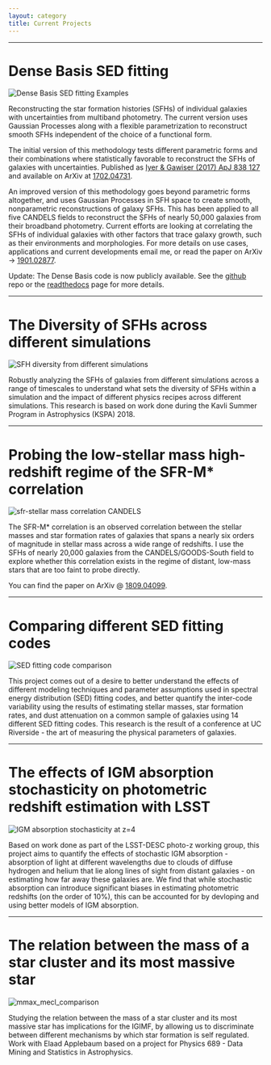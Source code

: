 ```yaml
---
layout: category
title: Current Projects
---
```


***

# Dense Basis SED fitting

![Dense Basis SED fitting Examples](images/db_example.png)

Reconstructing the star formation histories (SFHs) of individual galaxies with uncertainties from multiband photometry. The current version uses Gaussian Processes along with a flexible parametrization to reconstruct smooth SFHs independent of the choice of a functional form.

The initial version of this methodology tests different parametric forms and their combinations where statistically favorable to reconstruct the SFHs of galaxies with uncertainties. Published as [Iyer & Gawiser (2017) ApJ 838 127](https://doi.org/10.3847/1538-4357/aa63f0) and available on ArXiv at [1702.04731](https://arxiv.org/abs/1702.04371).

An improved version of this methodology goes beyond parametric forms altogether, and uses Gaussian Processes in SFH space to create smooth, nonparametric reconstructions of galaxy SFHs. This has been applied to all five CANDELS fields to reconstruct the SFHs of nearly 50,000 galaxies from their broadband photometry. Current efforts are looking at correlating the SFHs of individual galaxies with other factors that trace galaxy growth, such as their environments and morphologies. For more details on use cases, applications and current developments email me, or read the paper on ArXiv -> [1901.02877](https://arxiv.org/pdf/1901.02877).

Update: The Dense Basis code is now publicly available. See the [github](https://github.com/kartheikiyer/dense_basis) repo or the [readthedocs](https://dense-basis.readthedocs.io/) page for more details.

***


# The Diversity of SFHs across different simulations

![SFH diversity from different simulations](images/sfh_diversity_example.png)

Robustly analyzing the SFHs of galaxies from different simulations across a range of timescales to understand what sets the diversity of SFHs within a simulation and the impact of different physics recipes across different simulations. This research is based on  work done during the Kavli Summer Program in Astrophysics (KSPA) 2018.

***


# Probing the low-stellar mass high-redshift regime of the SFR-M* correlation

![sfr-stellar mass correlation CANDELS](images/sfr_mstar_example.png)

The SFR-M* correlation is an observed correlation between the stellar masses and star formation rates of galaxies that spans a nearly six orders of magnitude in stellar mass across a wide range of redshifts. I use the SFHs of nearly 20,000 galaxies from the CANDELS/GOODS-South field to explore whether this correlation exists in the regime of distant, low-mass stars that are too faint to probe directly.

You can find the paper on ArXiv @ [1809.04099](https://arxiv.org/abs/1809.04099).

***


# Comparing different SED fitting codes

![SED fitting code comparison](images/z1_sample_Mstar_all_galaxies.png)

This project comes out of a desire to better understand the effects of different modeling techniques and parameter assumptions used in spectral energy distribution (SED) fitting codes, and better quantify the inter-code variability using the results of estimating stellar masses, star formation rates, and dust attenuation on a common sample of galaxies using 14 different SED fitting codes. This research is the result of a conference at UC Riverside - the art of measuring the physical parameters of galaxies.

***


# The effects of IGM absorption stochasticity on photometric redshift estimation with LSST

![IGM absorption stochasticity at z=4](images/igm_transmission_z4.png)

Based on work done as part of the LSST-DESC photo-z working group, this project aims to quantify the effects of stochastic IGM absorption - absorption of light at different wavelengths due to clouds of diffuse hydrogen and helium that lie along lines of sight from distant galaxies - on estimating how far away these galaxies are. We find that while stochastic absorption can introduce significant biases in estimating photometric redshifts (on the order of 10%), this can be accounted for by devloping and using better models of IGM absorption. 

***


# The relation between the mass of a star cluster and its most massive star

![mmax_mecl_comparison](images/threemethods_kscontours.png)

Studying the relation between the mass of a star cluster and its most massive star has implications for the IGIMF, by allowing us to discriminate between different mechanisms by which star formation is self regulated. Work with Elaad Applebaum based on a project for Physics 689 - Data Mining and Statistics in Astrophysics.



